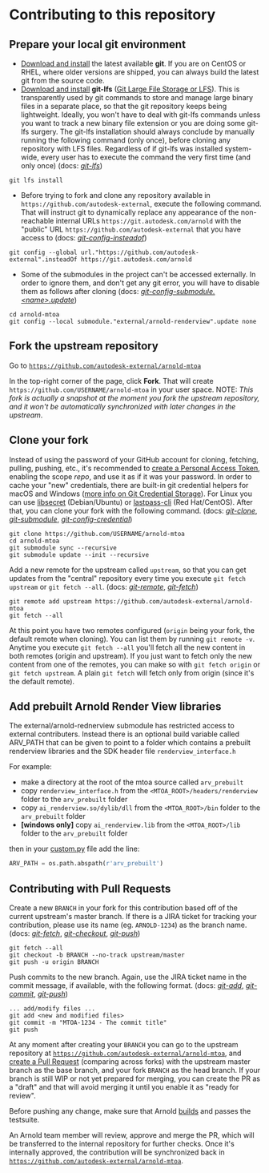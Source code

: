 # Contributing to this repository

## Prepare your local git environment

- [Download and install](https://git-scm.com/download) the latest available **git**. If you are on CentOS or RHEL, where older versions are shipped, you can always build the latest git from the source code.
- [Download and install](https://github.com/git-lfs/git-lfs/releases/) **git-lfs** ([Git Large File Storage or LFS](https://git-lfs.github.com/)). This is transparently used by git commands to store and manage large binary files in a separate place, so that the git repository keeps being lightweight. Ideally, you won't have to deal with git-lfs commands unless you want to track a new binary file extension or you are doing some git-lfs surgery. The git-lfs installation should always conclude by manually running the following command (only once), before cloning any repository with LFS files. Regardless of if git-lfs was installed system-wide, every user has to execute the command the very first time (and only once) (docs: [_git-lfs_](https://github.com/git-lfs/git-lfs/tree/main/docs))
```
git lfs install
```
- Before trying to fork and clone any repository available in `https://github.com/autodesk-external`, execute the following command. That will instruct git to dynamically replace any appearance of the non-reachable internal URLs `https://git.autodesk.com/arnold` with the "public" URL `https://github.com/autodesk-external` that you have access to (docs: [_git-config-insteadof_](https://git-scm.com/docs/git-config#Documentation/git-config.txt-urlltbasegtinsteadOf))

```
git config --global url."https://github.com/autodesk-external".insteadOf https://git.autodesk.com/arnold
```
- Some of the submodules in the project can't be accessed externally. In order to ignore them, and don't get any git error, you will have to disable them as follows after cloning 
(docs: [_git-config-submodule.\<name\>.update_](https://git-scm.com/docs/git-config#Documentation/git-config.txt-submoduleltnamegtupdate))

```
cd arnold-mtoa
git config --local submodule."external/arnold-renderview".update none
```


## Fork the upstream repository

Go to [`https://github.com/autodesk-external/arnold-mtoa`](https://github.com/autodesk-external/arnold-mtoa)

In the top-right corner of the page, click **Fork**. That will create `https://github.com/USERNAME/arnold-mtoa` in your user space.
NOTE: _This fork is actually a snapshot at the moment you fork the upstream repository, and it won't be automatically synchronized with later changes in the upstream_.

## Clone your fork

Instead of using the password of your GitHub account for cloning, fetching, pulling, pushing, etc., it's recommended to [create a Personal Access Token](https://docs.github.com/en/github/authenticating-to-github/keeping-your-account-and-data-secure/creating-a-personal-access-token), enabling the scope _repo_, and use it as if it was your password. In order to cache your "new" credentials, there are built-in git credential helpers for macOS and Windows ([more info on Git Credential Storage](https://git-scm.com/book/en/v2/Git-Tools-Credential-Storage)). For Linux you can use [libsecret](https://developer.gnome.org/libsecret/) (Debian/Ubuntu) or [lastpass-cli](https://github.com/lastpass/lastpass-cli) (Red Hat/CentOS). After that, you can clone your fork with the following command. (docs: [_git-clone_](https://git-scm.com/docs/git-clone), [_git-submodule_](https://git-scm.com/docs/git-submodule), [_git-config-credential_](https://git-scm.com/docs/gitcredentials))

```
git clone https://github.com/USERNAME/arnold-mtoa
cd arnold-mtoa
git submodule sync --recursive
git submodule update --init --recursive
```

Add a new remote for the upstream called `upstream`, so that you can get updates from the "central" repository every time you execute `git fetch upstream` or `git fetch --all`. (docs: [_git-remote_](https://git-scm.com/docs/git-remote), [_git-fetch_](https://git-scm.com/docs/git-fetch))

```
git remote add upstream https://github.com/autodesk-external/arnold-mtoa
git fetch --all
```

At this point you have two remotes configured (`origin` being your fork, the default remote when cloning). You can list them by running `git remote -v`. Anytime you execute `git fetch --all` you'll fetch all the new content in both remotes (origin and upstream). If you just want to fetch only the new content from one of the remotes, you can make so with `git fetch origin` or `git fetch upstream`. A plain `git fetch` will fetch only from origin (since it's the default remote).

## Add prebuilt Arnold Render View libraries

The external/arnold-rednerview submodule has restricted access to external contributers. Instead there is an optional build variable called ARV_PATH that can be given to point to a folder which contains a prebuilt renderview libraries and the SDK header file `renderview_interface.h`

For example:

* make a directory at the root of the mtoa source called `arv_prebuilt`
* copy `renderview_interface.h` from the `<MTOA_ROOT>/headers/renderview` folder to the `arv_prebuilt` folder
* copy `ai_renderview.so/dylib/dll` from the `<MTOA_ROOT>/bin` folder to the `arv_prebuilt` folder
* **[windows only]** copy `ai_renderview.lib` from the `<MTOA_ROOT>/lib` folder to the `arv_prebuilt` folder

then in your [custom.py](README.md#build-settings) file add the line:

```python
ARV_PATH = os.path.abspath(r'arv_prebuilt')
```

## Contributing with Pull Requests

Create a new `BRANCH` in your fork for this contribution based off of the current upstream's master branch. If there is a JIRA ticket for tracking your contribution, please use its name (eg. `ARNOLD-1234`) as the branch name. (docs: [_git-fetch_](https://git-scm.com/docs/git-fetch), [_git-checkout_](https://git-scm.com/docs/git-checkout), [_git-push_](https://git-scm.com/docs/git-push))

```
git fetch --all
git checkout -b BRANCH --no-track upstream/master
git push -u origin BRANCH
```

Push commits to the new branch. Again, use the JIRA ticket name in the commit message, if available, with the following format. (docs: [_git-add_](https://git-scm.com/docs/git-add), [_git-commit_](https://git-scm.com/docs/git-commit), [_git-push_](https://git-scm.com/docs/git-push))

```
... add/modify files ...
git add <new and modified files>
git commit -m "MTOA-1234 - The commit title"
git push
```

At any moment after creating your `BRANCH` you can go to the upstream repository at [`https://github.com/autodesk-external/arnold-mtoa`](https://github.com/autodesk-external/arnold-mtoa), and [create a Pull Request](https://github.com/autodesk-external/arnold-mtoa/compare) (comparing across forks) with the upstream master branch as the base branch, and your fork `BRANCH` as the head branch. If your branch is still WIP or not yet prepared for merging, you can create the PR as a "draft" and that will avoid merging it until you enable it as "ready for review".

Before pushing any change, make sure that Arnold [builds](BUILDING.md) and passes the testsuite.

An Arnold team member will review, approve and merge the PR, which will be transferred to the internal repository for further checks. Once it's internally approved, the contribution will be synchronized back in [`https://github.com/autodesk-external/arnold-mtoa`](https://github.com/autodesk-external/arnold-mtoa).
